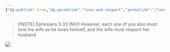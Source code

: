 ```yaml
---
{"dg-publish":true,"dg-permalink":"love-and-respect","permalink":"/love-and-respect/","created":"2023-03-14T20:22:54.777-07:00"}
---
```



> [!NOTE] Ephesians 5:33 (NIV)
> However, each one of you also must love his wife as he loves himself, and the wife must respect her husband.

![](https://res.cloudinary.com/dt9hlo5sw/image/upload/c_scale,w_1080/v1678851784/obsidian/image_utxsvd.png)

<div class="convertful-202420"></div>


<div class="convertful-202420"></div>

